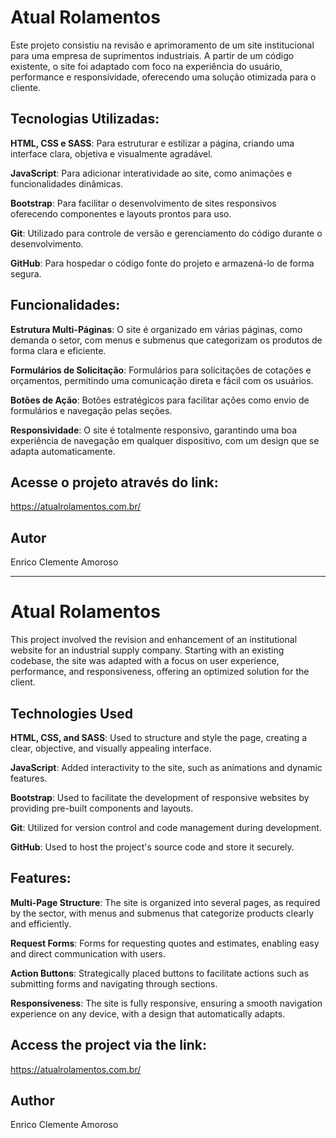 # Atual Rolamentos
Este projeto consistiu na revisão e aprimoramento de um site institucional para uma empresa de suprimentos industriais. A partir de um código existente, o site foi adaptado com foco na experiência do usuário, performance e responsividade, oferecendo uma solução otimizada para o cliente.

## Tecnologias Utilizadas:

**HTML, CSS e SASS**: Para estruturar e estilizar a página, criando uma interface clara, objetiva e visualmente agradável.

**JavaScript**: Para adicionar interatividade ao site, como animações e funcionalidades dinâmicas.

**Bootstrap**: Para facilitar o desenvolvimento de sites responsivos oferecendo componentes e layouts prontos para uso.

**Git**: Utilizado para controle de versão e gerenciamento do código durante o desenvolvimento.

**GitHub**: Para hospedar o código fonte do projeto e armazená-lo de forma segura.

## Funcionalidades:

**Estrutura Multi-Páginas**: O site é organizado em várias páginas, como demanda o setor, com menus e submenus que categorizam os produtos de forma clara e eficiente.

**Formulários de Solicitação**: Formulários para solicitações de cotações e orçamentos, permitindo uma comunicação direta e fácil com os usuários.

**Botões de Ação**: Botões estratégicos para facilitar ações como envio de formulários e navegação pelas seções.

**Responsividade**: O site é totalmente responsivo, garantindo uma boa experiência de navegação em qualquer dispositivo, com um design que se adapta automaticamente.

## Acesse o projeto através do link:
https://atualrolamentos.com.br/

## Autor
Enrico Clemente Amoroso

__________________________________________________________________________________________________________


# Atual Rolamentos
This project involved the revision and enhancement of an institutional website for an industrial supply company. Starting with an existing codebase, the site was adapted with a focus on user experience, performance, and responsiveness, offering an optimized solution for the client.

## Technologies Used
**HTML, CSS, and SASS**: Used to structure and style the page, creating a clear, objective, and visually appealing interface.

**JavaScript**: Added interactivity to the site, such as animations and dynamic features.

**Bootstrap**: Used to facilitate the development of responsive websites by providing pre-built components and layouts.

**Git**: Utilized for version control and code management during development.

**GitHub**: Used to host the project's source code and store it securely.

## Features:
**Multi-Page Structure**: The site is organized into several pages, as required by the sector, with menus and submenus that categorize products clearly and efficiently.

**Request Forms**: Forms for requesting quotes and estimates, enabling easy and direct communication with users.

**Action Buttons**: Strategically placed buttons to facilitate actions such as submitting forms and navigating through sections.

**Responsiveness**: The site is fully responsive, ensuring a smooth navigation experience on any device, with a design that automatically adapts.

## Access the project via the link:
https://atualrolamentos.com.br/

## Author
Enrico Clemente Amoroso
